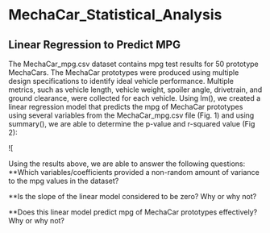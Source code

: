 # MechaCar_Statistical_Analysis

## Linear Regression to Predict MPG
The MechaCar_mpg.csv dataset contains mpg test results for 50 prototype MechaCars. The MechaCar prototypes were produced using multiple design specifications to identify ideal vehicle performance. Multiple metrics, such as vehicle length, vehicle weight, spoiler angle, drivetrain, and ground clearance, were collected for each vehicle. Using lm(), we created a linear regression model that predicts the mpg of MechaCar prototypes using several variables from the MechaCar_mpg.csv file (Fig. 1) and using summary(), we are able to determine the p-value and r-squared value (Fig 2): 

![

Using the results above, we are able to answer the following questions:
**Which variables/coefficients provided a non-random amount of variance to the mpg values in the dataset?

**Is the slope of the linear model considered to be zero? Why or why not?

**Does this linear model predict mpg of MechaCar prototypes effectively? Why or why not?

